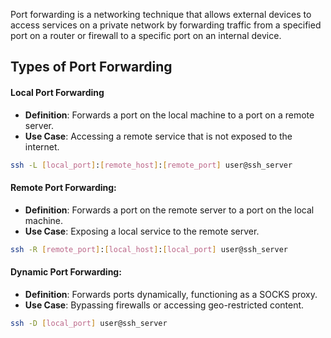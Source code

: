 Port forwarding is a networking technique that allows external devices to access services on a private network by forwarding traffic from a specified port on a router or firewall to a specific port on an internal device.

## Types of Port Forwarding

#### Local Port Forwarding
- **Definition**: Forwards a port on the local machine to a port on a remote server.
- **Use Case**: Accessing a remote service that is not exposed to the internet.
```bash
ssh -L [local_port]:[remote_host]:[remote_port] user@ssh_server
```

#### Remote Port Forwarding:

- **Definition**: Forwards a port on the remote server to a port on the local machine.
- **Use Case**: Exposing a local service to the remote server.
```bash
ssh -R [remote_port]:[local_host]:[local_port] user@ssh_server
```

#### Dynamic Port Forwarding:
- **Definition**: Forwards ports dynamically, functioning as a SOCKS proxy.
- **Use Case**: Bypassing firewalls or accessing geo-restricted content.
```bash
ssh -D [local_port] user@ssh_server
```

